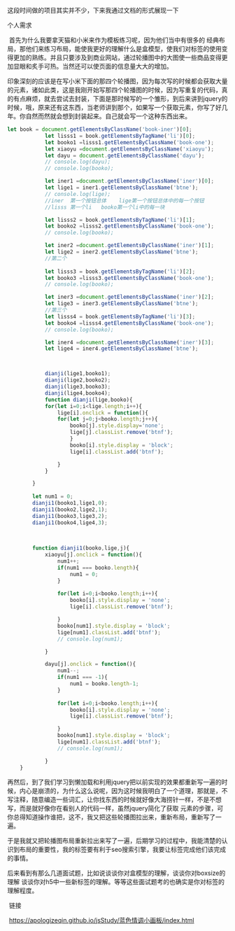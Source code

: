 这段时间做的项目其实并不少，下来我通过文档的形式展现一下

个人需求

​    首先为什么我要拿天猫和小米来作为模板练习呢，因为他们当中有很多的 经典布局，那他们来练习布局，能使我更好的理解什么是盒模型，使我们对标签的使用变得更加的熟练。并且只要涉及到商业网站，通过轮播图中的大图使一些商品变得更加显眼和炙手可热。当然还可以使页面的信息量大大的增加。

​	印象深刻的应该是在写小米下面的那四个轮播图，因为每次写的时候都会获取大量的元素，诸如此类，这是我刚开始写那四个轮播图的时候，因为写重复的代码，真的有点麻烦，就去尝试去封装，下面是那时候写的一个雏形，到后来讲到jquery的时候，哦，原来还有这东西，当老师讲到那个，如果写一个获取元素，你写了好几年。你自然而然就会想到封装起来。自己就会写一个这种东西出来。

```js
let book = document.getElementsByClassName('book-iner')[0];
			let lisss1 = book.getElementsByTagName('li')[0];
			let booko1 =lisss1.getElementsByClassName('book-one');
			let xiaoyu =document.getElementsByClassName('xiaoyu');
			let dayu = document.getElementsByClassName('dayu');
			// console.log(dayu);
			// console.log(booko);

			let iner1 =document.getElementsByClassName('iner')[0];
			let lige1 = iner1.getElementsByClassName('btne');
			// console.log(lige);
			//iner  第一个按钮总体    lige第一个按钮总体中的每一个按钮
			//lisss 第一个li   booko第一个li中的每一块

			let lisss2 = book.getElementsByTagName('li')[1];
			let booko2 =lisss2.getElementsByClassName('book-one');
			// console.log(booko);

			let iner2 =document.getElementsByClassName('iner')[1];
			let lige2 = iner2.getElementsByClassName('btne');
			//第二个
		
			let lisss3 = book.getElementsByTagName('li')[2];
			let booko3 =lisss3.getElementsByClassName('book-one');
			// console.log(booko);

			let iner3 =document.getElementsByClassName('iner')[2];
			let lige3 = iner3.getElementsByClassName('btne');
			//第三个
			let lisss4 = book.getElementsByTagName('li')[3];
			let booko4 =lisss4.getElementsByClassName('book-one');
			// console.log(booko);

			let iner4 =document.getElementsByClassName('iner')[3];
			let lige4 = iner4.getElementsByClassName('btne');



			dianji(lige1,booko1);
			dianji(lige2,booko2);
			dianji(lige3,booko3);
			dianji(lige4,booko4);
			function dianji(lige,booko){
			for(let i=0;i<lige.length;i++){
				lige[i].onclick = function(){
				for(let j=0;j<booko.length;j++){
					booko[j].style.display='none';
					lige[j].classList.remove('btnf');
					}
				    booko[i].style.display = 'block';
				    lige[i].classList.add('btnf');

				}
			}

		}
		
		let num1 = 0;
		dianji1(booko1,lige1,0);
		dianji1(booko2,lige2,1);
		dianji1(booko3,lige3,2);
		dianji1(booko4,lige4,3);
		
		

		function dianji1(booko,lige,j){
			xiaoyu[j].onclick = function(){
				num1++;
				if(num1 === booko.length){
					num1 = 0;
				}
				
				for(let i=0;i<booko.length;i++){
					booko[i].style.display = 'none';
					lige[i].classList.remove('btnf');

				}
				booko[num1].style.display = 'block';
				lige[num1].classList.add('btnf');
				// console.log(num1);

			}

			dayu[j].onclick = function(){
				num1--;
				if(num1 === -1){
					num1 = booko.length-1;
				}
				
				for(let i=0;i<booko.length;i++){
					booko[i].style.display = 'none';
					lige[i].classList.remove('btnf');

				}
				booko[num1].style.display = 'block';
				lige[num1].classList.add('btnf');
				// console.log(num1);

			}
	}
```

​		再然后，到了我们学习到懒加载和利用jquery把以前实现的效果都重新写一遍的时候，内心是崩溃的，为什么这么说呢，因为这时候我明白了一个道理，那就是，不写注释，随意编造一些词汇，让你找东西的时候就好像大海捞针一样，不是不想写，而是就好像你在看别人的代码一样，虽然jquery简化了获取 元素的步骤，可你总得知道操作谁把，这不，我又把这些轮播图拉出来，重新布局，重新写了一遍。

​		于是我就又把轮播图布局重新拉出来写了一遍，后期学习的过程中，我能清楚的认识到布局的重要性，我的标签要有利于seo搜索引擎，我要让标签完成他们该完成的事情。	

​		后来看到有那么几道面试题，比如说谈谈你对盒模型的理解，谈谈你对boxsize的理解 谈谈你对h5中一些新标签的理解。等等这些面试题考的也确实是你对标签的理解程度。

​        链接

​	https://apologizeqin.github.io/jsStudy/蓝色情调小画板/index.html
